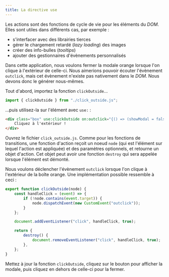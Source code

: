 ```yaml
---
title: La directive use
---
```


Les actions sont des fonctions de cycle de vie pour les éléments du <span class="vo">_DOM_</span>.
Elles sont utiles dans différents cas, par exemple :

- s'interfacer avec des librairies tierces
- gérer le chargement retardé (<span class="vo">_lazy loading_</span>) des images
- créer des info-bulles (<span class="vo">_tooltips_</span>)
- ajouter des gestionnaires d'évènements personnalisés

Dans cette application, nous voulons fermer la modale orange lorsque l'on clique à l'extérieur de celle-ci. Nous aimerions pouvoir écouter l'évènement `outclick`, mais cet évènement n'existe pas nativement dans le <span class="vo">_DOM_</span>. Nous devons donc le générer nous-mêmes.

Tout d'abord, importez la fonction `clickOutside`...

```ts
import { clickOutside } from "./click_outside.js";
```

...puis utilisez-la sur l'élément avec `use:` :

```html
<div class="box" use:clickOutside on:outclick="{() => (showModal = false)}">
	Cliquez à l'extérieur !
</div>
```

Ouvrez le fichier `click_outside.js`. Comme pour les fonctions de transitions, une fonction d'action reçoit un noeud `node` (qui est l'élément sur lequel l'action est appliquée) et des paramètres optionnels, et retourne un objet d'action. Cet objet peut avoir une fonction `destroy` qui sera appelée lorsque l'élément est démonté.

Nous voulons déclencher l'évènement `outclick` lorsque l'on clique à l'extérieur de la boîte orange. Une implémentation possible ressemble à ceci :

```ts
export function clickOutside(node) {
	const handleClick = (event) => {
		if (!node.contains(event.target)) {
			node.dispatchEvent(new CustomEvent("outclick"));
		}
	};

	document.addEventListener("click", handleClick, true);

	return {
		destroy() {
			document.removeEventListener("click", handleClick, true);
		},
	};
}
```

Mettez à jour la fonction `clickOutside`, cliquez sur le bouton pour afficher la modale, puis cliquez en dehors de celle-ci pour la fermer.
